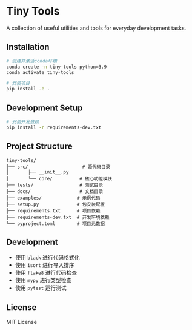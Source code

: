 # Tiny Tools

A collection of useful utilities and tools for everyday development tasks.

## Installation

```bash
# 创建并激活conda环境
conda create -n tiny-tools python=3.9
conda activate tiny-tools

# 安装项目
pip install -e .
```

## Development Setup

```bash
# 安装开发依赖
pip install -r requirements-dev.txt
```

## Project Structure

```
tiny-tools/
├── src/                    # 源代码目录
│       ├── __init__.py
│       └── core/          # 核心功能模块
├── tests/                 # 测试目录
├── docs/                  # 文档目录
├── examples/             # 示例代码
├── setup.py              # 包安装配置
├── requirements.txt      # 项目依赖
├── requirements-dev.txt  # 开发环境依赖
└── pyproject.toml        # 项目元数据
```

## Development

- 使用 `black` 进行代码格式化
- 使用 `isort` 进行导入排序
- 使用 `flake8` 进行代码检查
- 使用 `mypy` 进行类型检查
- 使用 `pytest` 运行测试

## License

MIT License
